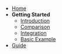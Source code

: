 <!-- docs/_sidebar.md -->

* [Home](/)
* **Getting Started**
  * [Introduction](introduction.md)
  * [Comparison](comparison.md)
  * [Integration](integration.md)
  * [Basic Example](basic-example.md)
* [Guide](guide.md)

